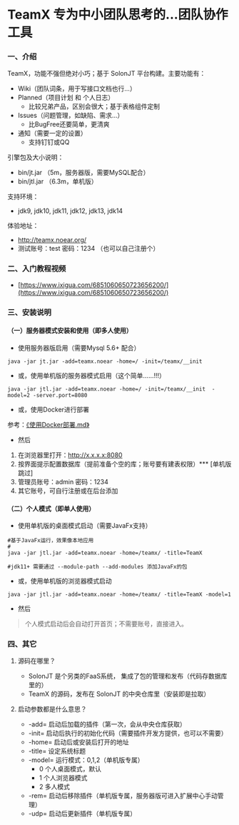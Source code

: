 # TeamX 专为中小团队思考的...团队协作工具

### 一、介绍

TeamX，功能不强但绝对小巧；基于 SolonJT 平台构建。主要功能有：

* Wiki（团队词条，用于写接口文档也行...）
* Planned（项目计划 和 个人日志）
	* 比较兄弟产品，区别会很大；基于表格组件定制
* Issues（问题管理，如缺陷、需求...）
	* 比BugFree还要简单，更清爽
* 通知（需要一定的设置）
  * 支持钉钉或QQ



引擎包及大小说明：
* bin/jt.jar （5m，服务器版，需要MySQL配合）
* bin/jtl.jar （6.3m，单机版）



支持环境：

* jdk9, jdk10, jdk11, jdk12, jdk13, jdk14



体验地址：

* http://teamx.noear.org/
* 测试账号：test  密码：1234 （也可以自己注册个）




### 二、入门教程视频

* [https://www.ixigua.com/6851060650723656200/](https://www.ixigua.com/6851060650723656200/)





### 三、安装说明

#### （一）服务器模式安装和使用（即多人使用）

* 使用服务器版启用（需要Mysql 5.6+ 配合）

```
java -jar jt.jar -add=teamx.noear -home=/ -init=/teamx/__init
```

* 或，使用单机版的服务器模式启用（这个简单......!!!）

```
java -jar jtl.jar -add=teamx.noear -home=/ -init=/teamx/__init  -model=2 -server.port=8080
```

* 或，使用Docker进行部署

参考：[《使用Docker部署.md》](使用Docker部署.md)

* 然后

1. 在浏览器里打开：http://x.x.x.x:8080
2. 按界面提示配置数据库（提前准备个空的库；账号要有建表权限）*** [单机版跳过]
3. 管理员账号：admin  密码：1234
4. 其它账号，可自行注册或在后台添加



#### （二）个人模式（即单人使用）

* 使用单机版的桌面模式启动（需要JavaFx支持）

```
#基于JavaFx运行，效果像本地应用
#
java -jar jtl.jar -add=teamx.noear -home=/teamx/ -title=TeamX

#jdk11+ 需要通过 --module-path --add-modules 添加JavaFx的包
```

* 或，使用单机版的浏览器模式启动

```
java -jar jtl.jar -add=teamx.noear -home=/teamx/ -title=TeamX -model=1
```

* 然后

> 个人模式启动后会自动打开首页；不需要账号，直接进入。




### 四、其它

1. 源码在哪里？
   * SolonJT 是个另类的FaaS系统， 集成了包的管理和发布（代码存数据库里的）
   * TeamX 的源码，发布在 SolonJT 的中央仓库里（安装即是拉取）

2. 启动参数都是什么意思？
   * -add= 启动后加载的插件（第一次，会从中央仓库获取）
   * -init= 启动后执行的初始化代码（需要插件开发方提供，也可以不需要）
   * -home= 启动后或安装后打开的地址
   * -title= 设定系统标题
   * -model= 运行模式：0,1,2（单机版专属）
     * 0 个人桌面模式，默认
     * 1 个人浏览器模式
     * 2 多人模式
   * -rem= 启动后移除插件（单机版专属，服务器版可进入扩展中心手动管理）
   * -udp= 启动后更新插件（单机版专属）


